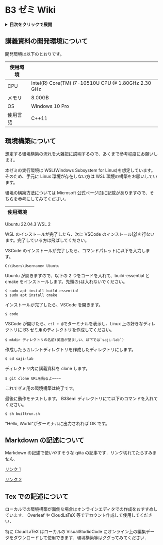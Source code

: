 # B3 ゼミ Wiki

<details>
<summary> <b>目次をクリックで展開</b> </summary>
<div>

- [講義資料の開発環境について](#anchor1)

- [環境構築について](#anchor2)

- [Markdown の記述について](#anchor3)

- [TeX の記述について](#anchor4)
</dev>
</details>

<a id="anchor1"></a>

## 講義資料の開発環境について

開発環境は以下のとおりです。

| 使用環境 |                                                    |
| -------- | -------------------------------------------------- |
| CPU      | Intel(R) Core(TM) i7-10510U CPU @ 1.80GHz 2.30 GHz |
| メモリ   | 8.00GB                                             |
| OS       | Windows 10 Pro                                     |
| 使用言語 | C++11                                              |

<a id="anchor2"></a>

## 環境構築について

想定する環境構築の流れを大雑把に説明するので、あくまで参考程度にお願いします。

本ゼミの実行環境は WSL(Windows Subsystem for Linux)を想定しています。そのため、手元に Linux 環境が存在しない方は WSL 環境の構築をお願いしています。

環境の構築方法については Microsoft 公式ページ\[[1]\]に記載がありますので、そちらを参考にしてみてください。

[1]: https://learn.microsoft.com/ja-jp/windows/wsl/setup/environment

| 使用環境 |     |
| -------- | --- |

Ubuntu 22.04.3
WSL 2

WSL のインストールが完了したら、次に VSCode のインストール\[[2]\]を行ないます。完了している方は飛ばしてください。

[2]: https://code.visualstudio.com/download

VSCode のインストールが完了したら、コマンドパレットに以下を入力します。

```
C:\Users\Username> Ubuntu
```

Ubuntu が開きますので、以下の 2 つをコードを入れて、build-essential と cmake をインストールします。先頭の`$`は入れないでください。

```
$ sudo apt install build-essential
$ sudo apt install cmake
```

インストールが完了したら、VSCode を開きます。

```
$ code
```

VSCode が開けたら、`ctl + @`でターミナルを表示し、Linux 上の好きなディレクトリに B3 ゼミ用のディレクトリを作成してください。

```
$ mkdir ディレクトリの名前(英語が望ましい、以下では`saji-lab`)
```

作成したらカレントディレクトリを作成したディレクトリにします。

```
$ cd saji-lab
```

ディレクトリ内に講義資料を clone します。

```
$ git clone URLを貼るよ~~~~
```

これでゼミ用の環境構築は終了です。

最後に動作をテストします。
B3Semi ディレクトリにて以下のコマンドを入れてください。

```
$ sh builtrun.sh
```

"Hello, World"がターミナルに出力されれば OK です。

<a id="anchor3"></a>

## Markdown の記述について

Markdown の記述で使いやすそうな qiita の記事です．リンク切れてたらすみません．

[リンク 1](https://qiita.com/toyokky/items/47a5a56c20ad99e1784c)

[リンク 2](https://qiita.com/kamorits/items/6f342da395ad57468ae3)

<a id="anchor4"></a>

## Tex での記述について

ローカルでの環境構築が面倒な場合はオンラインエディタでの作成をおすすめしています．
Overleaf や CloudLaTeX 等でアカウント作成して使用してください．

特に CloudLaTeX はローカルの VisualStudioCode にオンライン上の編集データをダウンロードして使用できます．環境構築等はググってみてください．

